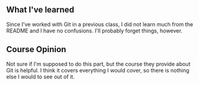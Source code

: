 ## What I've learned
Since I've worked with Git in a previous class, I did not learn much from the README and I have no confusions. I'll probably forget things, however.

## Course Opinion
Not sure if I'm supposed to do this part, but the course they provide about Git is helpful. I think it covers everything I would cover, so there is nothing else I would to see out of it.
